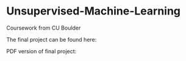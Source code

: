 # Unsupervised-Machine-Learning
Coursework from CU Boulder

The final project can be found here: 

PDF version of final project: 
